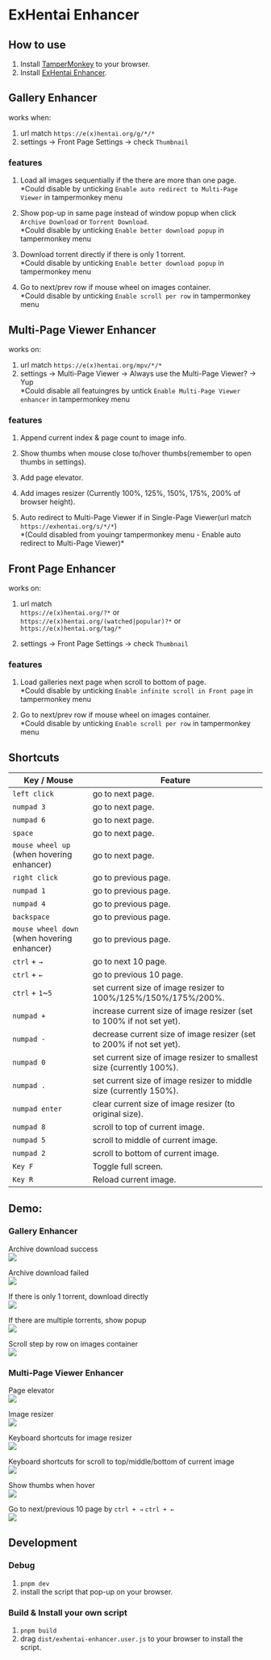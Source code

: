 # ExHentai Enhancer

## How to use
1. Install [TamperMonkey](https://chrome.google.com/webstore/detail/tampermonkey/dhdgffkkebhmkfjojejmpbldmpobfkfo) to your browser.
2. Install [ExHentai Enhancer](https://github.com/sk2589822/Exhentai-Enhancer/raw/master/dist/exhentai-enhancer.user.js).

## Gallery Enhancer
works when:
1. url match `https://e(x)hentai.org/g/*/*`
2. settings -> Front Page Settings -> check `Thumbnail`

### features

1. Load all images sequentially if the there are more than one page.  
   \*Could disable by unticking `Enable auto redirect to Multi-Page Viewer` in tampermonkey menu

2. Show pop-up in same page instead of window popup when click `Archive Download` or `Torrent Download`.  
   \*Could disable by unticking `Enable better download popup` in tampermonkey menu

3. Download torrent directly if there is only 1 torrent.  
   \*Could disable by unticking `Enable better download popup` in tampermonkey menu

4. Go to next/prev row if mouse wheel on images container.  
   \*Could disable by unticking `Enable scroll per row` in tampermonkey menu

## Multi-Page Viewer Enhancer
works on: 
1. url match `https://e(x)hentai.org/mpv/*/*`
2. settings -> Multi-Page Viewer -> Always use the Multi-Page Viewer? -> Yup  
   \*Could disable all featuingres by untick `Enable Multi-Page Viewer enhancer` in tampermonkey menu

### features

1. Append current index & page count to image info.

2. Show thumbs when mouse close to/hover thumbs(remember to open thumbs in settings).

3. Add page elevator.

4. Add images resizer (Currently 100%, 125%, 150%, 175%, 200% of browser height).

5. Auto redirect to Multi-Page Viewer if in Single-Page Viewer(url match `https://exhentai.org/s/*/*`)  
   \*(Could disabled from youingr tampermonkey menu - Enable auto redirect to Multi-Page Viewer)*
   

## Front Page Enhancer
works on: 
1. url match   
   `https://e(x)hentai.org/?*` or  
   `https://e(x)hentai.org/(watched|popular)?*` or  
   `https://e(x)hentai.org/tag/*`

2. settings -> Front Page Settings -> check `Thumbnail`

### features

1. Load galleries next page when scroll to bottom of page.  
   \*Could disable by unticking `Enable infinite scroll in Front page` in tampermonkey menu

2. Go to next/prev row if mouse wheel on images container.   
   \*Could disable by unticking `Enable scroll per row` in tampermonkey menu
## Shortcuts

| Key / Mouse | Feature |
| --- | --- |
| `left click` | go to next page. |
| `numpad 3`  | go to next page. |
| `numpad 6`  | go to next page. | 
| `space` | go to next page. |
| `mouse wheel up` (when hovering enhancer) | go to next page. |
| `right click` | go to previous page. |
| `numpad 1` | go to previous page. |
| `numpad 4`  | go to previous page. |
| `backspace` | go to previous page. |
| `mouse wheel down` (when hovering enhancer) | go to previous page. |
| `ctrl` + `→` | go to next 10 page. |
| `ctrl` + `←` | go to previous 10 page. |
| `ctrl` + `1`~`5` | set current size of image resizer to 100%/125%/150%/175%/200%. |
| `numpad +` | increase current size of image resizer (set to 100% if not set yet). |
| `numpad -` | decrease current size of image resizer (set to 200% if not set yet). |
| `numpad 0` | set current size of image resizer to smallest size (currently 100%). |
| `numpad .` | set current size of image resizer to middle size (currently 150%). |
| `numpad enter` | clear current size of image resizer (to original size). |
| `numpad 8` | scroll to top of current image. |
| `numpad 5` | scroll to middle of current image. |
| `numpad 2` | scroll to bottom of current image. |
| `Key F` | Toggle full screen. |
| `Key R` | Reload current image. |

## Demo:
  ### Gallery Enhancer

  Archive download success  
  ![](https://imgur.com/a8hzlNN.gif)

  Archive download failed  
  ![](https://imgur.com/hBmh7A7.gif)

  If there is only 1 torrent, download directly  
  ![](https://imgur.com/kdu3MyP.gif)

  If there are multiple torrents, show popup  
  ![](https://imgur.com/bXd1YJH.gif)

  Scroll step by row on images container  
  ![](https://imgur.com/WdDGu8J.gif)


  ### Multi-Page Viewer Enhancer
  Page elevator  
  ![](https://imgur.com/pmwTRuJ.gif)

  Image resizer  
  ![](https://imgur.com/Jv2hMgJ.gif)

  Keyboard shortcuts for image resizer  
  ![](https://imgur.com/8IRzMkH.gif)

  Keyboard shortcuts for scroll to top/middle/bottom of current image  
  ![](https://imgur.com/552vKHC.gif)

  Show thumbs when hover  
  ![](https://imgur.com/RoVA7iX.gif)
  
  Go to next/previous 10 page by `ctrl + →` `ctrl + ←`  
  ![](https://imgur.com/5viyiJ8.gif)

## Development

### Debug
1. `pnpm dev`
2. install the script that pop-up on your browser.

### Build & Install your own script
1. `pnpm build`
2. drag `dist/exhentai-enhancer.user.js` to your browser to install the script.
